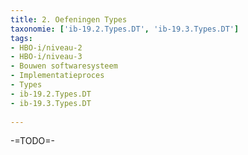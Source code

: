 ```yaml
---
title: 2. Oefeningen Types
taxonomie: ['ib-19.2.Types.DT', 'ib-19.3.Types.DT']
tags:
- HBO-i/niveau-2
- HBO-i/niveau-3
- Bouwen softwaresysteem
- Implementatieproces
- Types
- ib-19.2.Types.DT
- ib-19.3.Types.DT
 
---
```


-=TODO=-